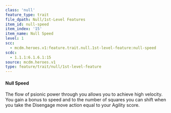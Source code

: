 ```yaml
---
class: 'null'
feature_type: trait
file_dpath: Null/1st-Level Features
item_id: null-speed
item_index: '15'
item_name: Null Speed
level: 1
scc:
  - mcdm.heroes.v1:feature.trait.null.1st-level-feature:null-speed
scdc:
  - 1.1.1:6.1.6.1:15
source: mcdm.heroes.v1
type: feature/trait/null/1st-level-feature
---
```


#### Null Speed

The flow of psionic power through you allows you to achieve high velocity. You gain a bonus to speed and to the number of squares you can shift when you take the Disengage move action equal to your Agility score.
